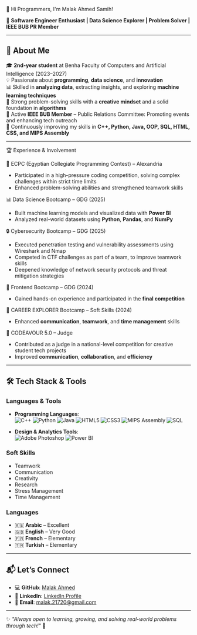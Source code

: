 👋 Hi Programmers, I'm Malak Ahmed Samih!

🚀 **Software Engineer Enthusiast | Data Science Explorer | Problem Solver | IEEE BUB PR Member**

---

## 🌟 About Me
🎓 **2nd-year student** at Benha Faculty of Computers and Artificial Intelligence (2023–2027)  
💡 Passionate about **programming**, **data science**, and **innovation**  
📊 Skilled in **analyzing data**, extracting insights, and exploring **machine learning techniques**  
🧠 Strong problem-solving skills with a **creative mindset** and a solid foundation in **algorithms**  
🤝 Active **IEEE BUB Member** – Public Relations Committee: Promoting events and enhancing tech outreach  
🌱 Continuously improving my skills in **C++, Python, Java, OOP, SQL, HTML, CSS, and MIPS Assembly**

---

🏆 Experience & Involvement

🎯 ECPC (Egyptian Collegiate Programming Contest) – Alexandria
  - Participated in a high-pressure coding competition, solving complex challenges within strict time limits
  - Enhanced problem-solving abilities and strengthened teamwork skills

📊 Data Science Bootcamp – GDG (2025)
  - Built machine learning models and visualized data with **Power BI**
  - Analyzed real-world datasets using **Python**, **Pandas**, and **NumPy**
 
🔒 Cybersecurity Bootcamp – GDG (2025)
  - Executed penetration testing and vulnerability assessments using Wireshark and Nmap
  - Competed in CTF challenges as part of a team, to improve teamwork skills
  - Deepened knowledge of network security protocols and threat mitigation strategies

💼 Frontend Bootcamp – GDG (2024)
  - Gained hands-on experience and participated in the **final competition**

🧠 CAREER EXPLORER Bootcamp – Soft Skills (2024)
  - Enhanced **communication**, **teamwork**, and **time management** skills

🧪 CODEAVOUR 5.0 – Judge
  - Contributed as a judge in a national-level competition for creative student tech projects
  - Improved **communication**, **collaboration**, and **efficiency**

---

## 🛠️ Tech Stack & Tools
### **Languages & Tools**
- **Programming Languages**:  
  ![C++](https://img.shields.io/badge/C++-00599C?style=flat&logo=cplusplus&logoColor=white)
  ![Python](https://img.shields.io/badge/Python-3776AB?style=flat&logo=python&logoColor=white)
  ![Java](https://img.shields.io/badge/Java-007396?style=flat&logo=java&logoColor=white)
  ![HTML5](https://img.shields.io/badge/HTML5-E34F26?style=flat&logo=html5&logoColor=white)
  ![CSS3](https://img.shields.io/badge/CSS3-1572B6?style=flat&logo=css3&logoColor=white)
  ![MIPS Assembly](https://img.shields.io/badge/MIPS%20Assembly-008080?style=flat)
  ![SQL](https://img.shields.io/badge/SQL-4479A1?style=flat&logo=postgresql&logoColor=white)

- **Design & Analytics Tools**:  
  ![Adobe Photoshop](https://img.shields.io/badge/Adobe%20Photoshop-31A8FF?style=flat&logo=adobephotoshop&logoColor=white)
  ![Power BI](https://img.shields.io/badge/Power%20BI-F2C811?style=flat&logo=powerbi&logoColor=black)

### **Soft Skills**
- Teamwork  
- Communication  
- Creativity  
- Research  
- Stress Management  
- Time Management  

### **Languages**
- 🇦🇪 **Arabic** – Excellent  
- 🇬🇧 **English** – Very Good  
- 🇫🇷 **French** – Elementary  
- 🇹🇷 **Turkish** – Elementary  

---

## 📬 Let’s Connect
- 💻 **GitHub**: [Malak Ahmed](https://github.com/Malak-A7med)  
- 🔗 **LinkedIn**: [LinkedIn Profile](#)  
- 📧 **Email**: [malak.21720@gmail.com](mailto:malak.21720@gmail.com)

---

✨ _"Always open to learning, growing, and solving real-world problems through tech!"_ 🚀
